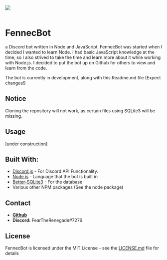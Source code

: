 <div>
  <div style="margin-left:auto;margin-right:auto;">
    <img src="https://i.imgur.com/PyqKSwT.png"><br><br>
  </div>
</div>


# FennecBot
a Discord bot written in Node and JavaScript.
FennecBot was started when I decided I wanted to learn Node.
I had basic JavaScript knowledge at the time, so I also strived to take the time and learn more about it while working with Node.js.
I decided to put the bot up on Github for others to view and learn from the code.

The bot is currently in development, along with this Readme.md file (Expect changes!)

## Notice
Cloning the repository will not work, as certain files using SQLite3 will be missing.

## Usage
[under construction]

## Built With:
* [Discord.js](https://discord.js.org) - For Discord API Functionality.
* [Node.js](https://nodejs.org) - Language that the bot is built in
* [Better-SQLite3](https://github.com/JoshuaWise/better-sqlite3) - For the database
* Various other NPM packages (See the node package)

## Contact
* **[Github](https://github.com/FearTheRenegade)**
* **Discord:** FearTheRenegade#7276

## License

FennecBot is licensed under the MIT License - see the [LICENSE.md](https://github.com/FearTheRenegade/FennecBot/blob/master/LICENSE) file for details
